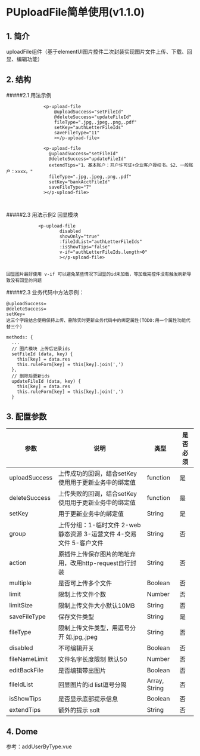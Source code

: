 # PUploadFile简单使用(v1.1.0)

## 1. 简介
  uploadFile组件（基于elementUI图片控件二次封装实现图片文件上传、下载、回显、编辑功能）

## 2. 结构
  #####2.1 用法示例
  ```
                <p-upload-file
                    @uploadSuccess="setFileId"
                    @deleteSuccess="updateFileId"
                    fileType=".jpg,.jpeg,.png,.pdf"
                    setKey="authLetterFileIds"
                    saveFileType="11"
                    ></p-upload-file>

                <p-upload-file
                  @uploadSuccess="setFileId"
                  @deleteSuccess="updateFileId"
                  extendTips="1、基本账户：开户许可证+企业客户授权书。$2、一般账户：xxxx。"
                  fileType=".jpg,.jpeg,.png,.pdf"
                  setKey="bankAcctFileId"
                  saveFileType="7"
                ></p-upload-file>

                
  ```

#####2.3 用法示例2 回显模块
```
            <p-upload-file 
                    disabled 
                    showOnly="true" 
                    :fileIdList="authLetterFileIds" 
                    :isShowTips="false" 
                    v-if="authLetterFileIds.length>0"
                    ></p-upload-file>
            
```
```
回显图片最好使用 v-if 可以避免某些情况下回显的id未加载，等加载完控件没有触发刷新导致没有回显的问题
```
#####2.3 业务代码中方法示例：
  ```
  @uploadSuccess=
  @deleteSuccess=
  setKey=
  这三个字段结合使用保持上传、删除实时更新业务代码中的绑定属性(TODO:用一个属性功能代替三个)

methods: {
    ...
    // 图片模块 上传后记录ids
    setFileId (data, key) {
      this[key] = data.res
      this.ruleForm[key] = this[key].join(',')
    },
    // 删除后更新ids
    updateFileId (data, key) {
      this[key] = data.res
      this.ruleForm[key] = this[key].join(',')
    }

  ```


## 3. 配置参数

| 参数               | 说明                                                     | 类型      |  是否必须|
| ------------       | --------------------------------                        | -------   | ------- |
| uploadSuccess      | 上传成功的回调，结合setKey使用用于更新业务中的绑定值   | function    | 是    |
| deleteSuccess      | 上传失败的回调，结合setKey使用用于更新业务中的绑定值   | function    | 是    |
| setKey             |         用于更新业务中的绑定值                       | String      | 是    |
| group      | 上传分组：1-临时文件 2-web静态资源 3-运营文件 4-交易文件 5-客户文件   | String    | 否    |
| action             | 原插件上传保存图片的地址弃用，改用http-request自行封装 | String      | 否    |
| multiple           |         是否可上传多个文件                           | Boolean     | 否    |
| limit              |         限制上传文件个数                             | Number      | 否    |
| limitSize          | 限制上传文件大小默认10MB                             | String      | 否    |
| saveFileType       | 保存文件类型                                         | String     | 是     |
| fileType           | 限制上传文件类型，用逗号分开 如.jpg,.jpeg             | String      | 否    |
| disabled           | 不可编辑开关                                         | Boolean      | 否    |
| fileNameLimit      | 文件名字长度限制 默认50                               | Number      | 否    |
| editBackFile       | 是否编辑带出图片                                     | Boolean      | 否    |
| fileIdList         | 回显图片的id list逗号分隔                       | Array, String  | 否    |
| isShowTips         | 是否显示底部提示信息                                 | Boolean       | 否    |
| extendTips         | 额外的提示 solt                                     | String        | 否    |


## 4. Dome
参考：addUserByType.vue
